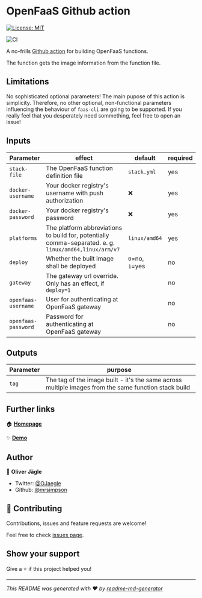 # OpenFaaS Github action

[![License: MIT](https://img.shields.io/badge/License-MIT-yellow.svg)](https://opensource.org/licenses/MIT)

![CI](https://github.com/mrsimpson/action-openfaas-build/workflows/CI/badge.svg)

 A no-frills [Github action](https://help.github.com/en/actions/getting-started-with-github-actions) for building OpenFaaS functions.

The function gets the image information from the function file.

## Limitations

No sophisticated optional parameters! The main pupose of this action is simplicity.
Therefore, no other optional, non-functional parameters influencing the behaviour of `faas-cli` are going to be supported.
If you really feel that you desperately need sommething, feel free to open an issue!

## Inputs

| Parameter | effect   | default | required |
| ----      |   ----   | ----    | -----    |
| `stack-file` | The OpenFaaS function definition file | `stack.yml` | yes |
| `docker-username` | Your docker registry's username with push authorization | ❌ | yes |
| `docker-password` | Your docker registry's password | ❌ | yes |
| `platforms` | The platform abbreviations to build for, potentially comma-separated. e. g. `linux/amd64,linux/arm/v7` | `linux/amd64` | yes |
| `deploy` | Whether the built image shall be deployed | `0`=no, `1`=yes | no |
| `gateway` | The gateway url override. Only has an effect, if `deploy=1` |  | no |
| `openfaas-username` | User for authenticating at OpenFaaS gateway |  | no |
| `openfaas-password`| Password for authenticating at OpenFaaS gateway |  | no |

## Outputs

| Parameter | purpose  |
| ----      |   ----   |
| `tag` | The tag of the image built - it's the same across multiple images from the same function stack build |


## Further links

🏠 [**Homepage**](https://github.com/mrsimpson/action-openfaas-build)

✨ [**Demo**](https://github.com/open-abap/openfaas-fn-fibonacci/actions)

## Author

👤 **Oliver Jägle**

* Twitter: [@OJaegle](https://twitter.com/OJaegle)
* Github: [@mrsimpson](https://github.com/mrsimpson)

## 🤝 Contributing

Contributions, issues and feature requests are welcome!

Feel free to check [issues page](https://github.com/mrsimpson/action-openfaas-build/issues). 

## Show your support

Give a ⭐️ if this project helped you!


***
_This README was generated with ❤️ by [readme-md-generator](https://github.com/kefranabg/readme-md-generator)_